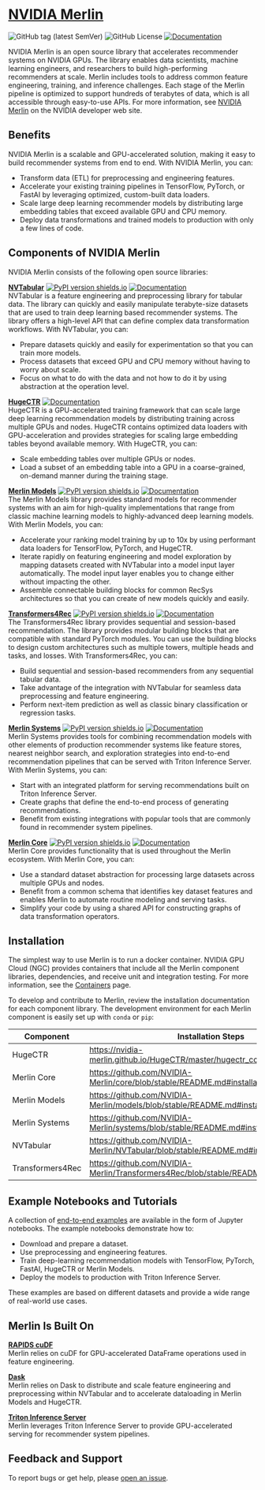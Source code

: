 # [NVIDIA Merlin](https://github.com/NVIDIA-Merlin)

![GitHub tag (latest SemVer)](https://img.shields.io/github/v/tag/NVIDIA-Merlin/Merlin?sort=semver)
![GitHub License](https://img.shields.io/github/license/NVIDIA-Merlin/Merlin)
[![Documentation](https://img.shields.io/badge/documentation-blue.svg)](https://nvidia-merlin.github.io/Merlin/stable/README.html)

NVIDIA Merlin is an open source library that accelerates recommender systems on
NVIDIA GPUs. The library enables data scientists, machine learning engineers,
and researchers to build high-performing recommenders at scale. Merlin includes
tools to address common feature engineering, training, and inference challenges.
Each stage of the Merlin pipeline is optimized to support hundreds of terabytes
of data, which is all accessible through easy-to-use APIs. For more information,
see [NVIDIA Merlin](https://developer.nvidia.com/nvidia-merlin) on the NVIDIA
developer web site.

## Benefits

NVIDIA Merlin is a scalable and GPU-accelerated solution, making it easy to
build recommender systems from end to end. With NVIDIA Merlin, you can:

- Transform data (ETL) for preprocessing and engineering features.
- Accelerate your existing training pipelines in TensorFlow, PyTorch, or FastAI
  by leveraging optimized, custom-built data loaders.
- Scale large deep learning recommender models by distributing large embedding
  tables that exceed available GPU and CPU memory.
- Deploy data transformations and trained models to production with only a few
  lines of code.

## Components of NVIDIA Merlin

NVIDIA Merlin consists of the following open source libraries:

**[NVTabular](https://github.com/NVIDIA-Merlin/NVTabular)**
[![PyPI version shields.io](https://img.shields.io/pypi/v/nvtabular.svg)](https://pypi.org/project/nvtabular/)
[![ Documentation](https://img.shields.io/badge/documentation-blue.svg)](https://nvidia-merlin.github.io/NVTabular/stable/Introduction.html)
<br> NVTabular is a feature engineering and preprocessing library for tabular
data. The library can quickly and easily manipulate terabyte-size datasets that
are used to train deep learning based recommender systems. The library offers a
high-level API that can define complex data transformation workflows. With
NVTabular, you can:

- Prepare datasets quickly and easily for experimentation so that you can train
  more models.
- Process datasets that exceed GPU and CPU memory without having to worry about
  scale.
- Focus on what to do with the data and not how to do it by using abstraction at
  the operation level.

**[HugeCTR](https://github.com/NVIDIA-Merlin/HugeCTR)**
[![ Documentation](https://img.shields.io/badge/documentation-blue.svg)](https://nvidia-merlin.github.io/HugeCTR/stable/hugectr_user_guide.html)<br>
HugeCTR is a GPU-accelerated training framework that can scale large deep learning
recommendation models by distributing training across multiple GPUs and nodes.
HugeCTR contains optimized data loaders with GPU-acceleration and provides
strategies for scaling large embedding tables beyond available memory. With
HugeCTR, you can:

- Scale embedding tables over multiple GPUs or nodes.
- Load a subset of an embedding table into a GPU in a coarse-grained, on-demand
  manner during the training stage.

**[Merlin Models](https://github.com/NVIDIA-Merlin/models)**
[![PyPI version shields.io](https://img.shields.io/pypi/v/merlin-models.svg)](https://pypi.org/project/merlin-models/)
[![ Documentation](https://img.shields.io/badge/documentation-blue.svg)](https://nvidia-merlin.github.io/models/stable/README.html)<br>
The Merlin Models library provides standard models for recommender systems with
an aim for high-quality implementations that range from classic machine learning
models to highly-advanced deep learning models. With Merlin Models, you can:

- Accelerate your ranking model training by up to 10x by using performant data
  loaders for TensorFlow, PyTorch, and HugeCTR.
- Iterate rapidly on featuring engineering and model exploration by mapping
  datasets created with NVTabular into a model input layer automatically. The
  model input layer enables you to change either without impacting the other.
- Assemble connectable building blocks for common RecSys architectures so that
  you can create of new models quickly and easily.

**[Transformers4Rec](https://github.com/NVIDIA-Merlin/Transformers4Rec)**
[![PyPI version shields.io](https://img.shields.io/pypi/v/Transformers4Rec.svg)](https://pypi.org/project/Transformers4Rec/)
[![ Documentation](https://img.shields.io/badge/documentation-blue.svg)](https://nvidia-merlin.github.io/Transformers4Rec/stable/README.html)<br>
The Transformers4Rec library provides sequential and session-based recommendation.
The library provides modular building blocks that are compatible with standard PyTorch modules.
You can use the building blocks to design custom architectures such as multiple towers, multiple heads and tasks, and losses.
With Transformers4Rec, you can:

- Build sequential and session-based recommenders from any sequential tabular data.
- Take advantage of the integration with NVTabular for seamless data preprocessing and feature engineering.
- Perform next-item prediction as well as classic binary classification or regression tasks.

**[Merlin Systems](https://github.com/NVIDIA-Merlin/systems)**
[![PyPI version shields.io](https://img.shields.io/pypi/v/merlin-systems.svg)](https://pypi.org/project/merlin-systems/)
[![ Documentation](https://img.shields.io/badge/documentation-blue.svg)](https://nvidia-merlin.github.io/systems/stable/README.html)<br>
Merlin Systems provides tools for combining recommendation models with other
elements of production recommender systems like feature stores, nearest neighbor
search, and exploration strategies into end-to-end recommendation pipelines that
can be served with Triton Inference Server. With Merlin Systems, you can:

- Start with an integrated platform for serving recommendations built on Triton
  Inference Server.
- Create graphs that define the end-to-end process of generating
  recommendations.
- Benefit from existing integrations with popular tools that are commonly found
  in recommender system pipelines.

**[Merlin Core](https://github.com/NVIDIA-Merlin/core)**
[![PyPI version shields.io](https://img.shields.io/pypi/v/merlin-core.svg)](https://pypi.org/project/merlin-core/)
[![ Documentation](https://img.shields.io/badge/documentation-blue.svg)](https://nvidia-merlin.github.io/core/stable/README.html)<br>
Merlin Core provides functionality that is used throughout the Merlin ecosystem.
With Merlin Core, you can:

- Use a standard dataset abstraction for processing large datasets across
  multiple GPUs and nodes.
- Benefit from a common schema that identifies key dataset features and enables
  Merlin to automate routine modeling and serving tasks.
- Simplify your code by using a shared API for constructing graphs of data
  transformation operators.

## Installation

The simplest way to use Merlin is to run a docker container. NVIDIA GPU Cloud (NGC) provides containers that include all the Merlin component libraries, dependencies, and receive unit and integration testing. For more information, see the [Containers](https://nvidia-merlin.github.io/Merlin/stable/containers.html) page.

To develop and contribute to Merlin, review the installation documentation for each component library. The development environment for each Merlin component is easily set up with `conda` or `pip`:

| Component        | Installation Steps                                                                 |
| ---------------- | ---------------------------------------------------------------------------------- |
| HugeCTR          | https://nvidia-merlin.github.io/HugeCTR/master/hugectr_contributor_guide.html      |
| Merlin Core      | https://github.com/NVIDIA-Merlin/core/blob/stable/README.md#installation             |
| Merlin Models    | https://github.com/NVIDIA-Merlin/models/blob/stable/README.md#installation           |
| Merlin Systems   | https://github.com/NVIDIA-Merlin/systems/blob/stable/README.md#installation          |
| NVTabular        | https://github.com/NVIDIA-Merlin/NVTabular/blob/stable/README.md#installation        |
| Transformers4Rec | https://github.com/NVIDIA-Merlin/Transformers4Rec/blob/stable/README.md#installation |

## Example Notebooks and Tutorials

A collection of [end-to-end examples](./examples/) are available in the form of Jupyter notebooks.
The example notebooks demonstrate how to:

- Download and prepare a dataset.
- Use preprocessing and engineering features.
- Train deep-learning recommendation models with TensorFlow, PyTorch, FastAI, HugeCTR or Merlin Models.
- Deploy the models to production with Triton Inference Server.

These examples are based on different datasets and provide a wide range of
real-world use cases.

## Merlin Is Built On

**[RAPIDS cuDF](https://github.com/rapidsai/cudf)**<br> Merlin relies on cuDF for
GPU-accelerated DataFrame operations used in feature engineering.

**[Dask](https://www.dask.org/)**<br> Merlin relies on Dask to distribute and scale
feature engineering and preprocessing within NVTabular and to accelerate
dataloading in Merlin Models and HugeCTR.

**[Triton Inference Server](https://github.com/triton-inference-server/server)**<br>
Merlin leverages Triton Inference Server to provide GPU-accelerated serving for
recommender system pipelines.

## Feedback and Support

To report bugs or get help, please
[open an issue](https://github.com/NVIDIA-Merlin/Merlin/issues/new/choose).
